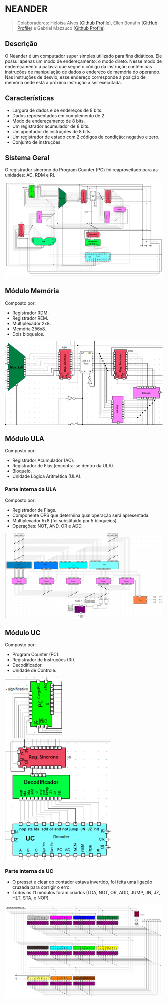 # NEANDER

>Colaboradores: Heloisa Alves ([Github Profile](https://github.com/Helogizzy)), Ellen Bonafin ([GitHub Profile](https://github.com/EllenBonafin)) e Gabriel Mazzuco ([Github Profile](https://github.com/gabrielmazz))

## Descrição
O Neander é um computador super simples utilizado para fins didáticos. Ele possui apenas um modo de endereçamento: o modo direto. Nesse modo de endereçamento a palavra que segue o código da instrução contém nas instruções de manipulação de dados o endereço de memória do operando. Nas instruções de desvio, esse endereço corresponde à posição de memória onde está a próxima instrução a ser executada.

## Características
- Largura de dados e de endereços de 8 bits.
- Dados representados em complemento de 2.
- Modo de endereçamento de 8 bits.
- Um registrador acumulador de 8 bits.
- Um apontador de instruções de 8 bits.
- Um registrador de estado com 2 códigos de condição: negativo e zero.
- Conjunto de instruções.

## Sistema Geral
O registrador síncrono do Program Counter (PC) foi reaproveitado para as unidades: AC, RDM e RI.

![neander](./folder/neander.png)

## Módulo Memória
Composto por:
- Registrador RDM.
- Registrador REM.
- Multiplexador 2x8.
- Memória 256x8.
- Dois bloqueios.

![mem](./folder/mem.png)

## Módulo ULA
Composto por:
- Registrador Acumulador (AC).
- Registrador de Flas (encontra-se dentro da ULA).
- Bloqueio.
- Unidade Lógica Aritmética (ULA).

### Parte interna da ULA
Composto por:
- Registrador de Flags.
- Componente OPS que determina qual operação será apresentada.
- Multiplexador 5x8 (foi substituído por 5 bloqueios).
- Operações: NOT, AND, OR e ADD.

![ula](./folder/ula.png)

## Módulo UC
Composto por:
- Program Counter (PC).
- Registrador de Instruções (RI).
- Decodificador.
- Unidade de Controle.

![pc](./folder/pc.png)
![uc_fora](./folder/uc_fora.png)

### Parte interna da UC
- O presset e clear do contador estava invertido, foi feita uma ligação cruzada para corrigir o erro.
- Todos os 11 módulos foram criados (LDA, NOT, OR, ADD, JUMP, JN, JZ, HLT, STA, e NOP).

![uc](./folder/uc.png)